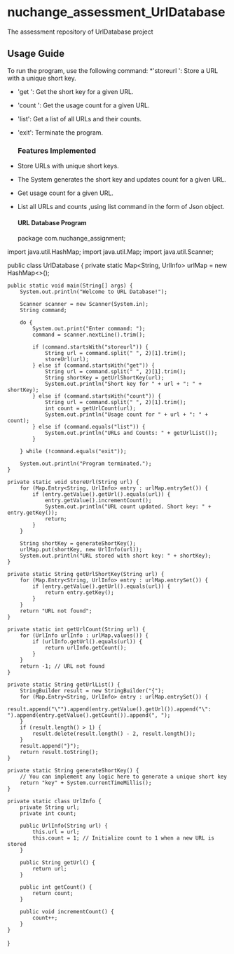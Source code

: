 # nuchange_assessment_UrlDatabase
The assessment repository of UrlDatabase project

## Usage Guide

To run the program, use the following command:
*'storeurl <url>': Store a URL with a unique short key.
* 'get <url>': Get the short key for a given URL.
* 'count <url>': Get the usage count for a given URL.
* 'list': Get a list of all URLs and their counts.
* 'exit': Terminate the program.

  ### Features Implemented
* Store URLs with unique short keys.
* The System generates the short key and updates count for a given URL.
* Get usage count for a given URL.
* List all URLs and counts ,using list command in the form of Json object.

  #### URL Database Program
  package com.nuchange_assignment;

import java.util.HashMap;
import java.util.Map;
import java.util.Scanner;

public class UrlDatabase {
    private static Map<String, UrlInfo> urlMap = new HashMap<>();

    public static void main(String[] args) {
        System.out.println("Welcome to URL Database!");

        Scanner scanner = new Scanner(System.in);
        String command;

        do {
            System.out.print("Enter command: ");
            command = scanner.nextLine().trim();

            if (command.startsWith("storeurl")) {
                String url = command.split(" ", 2)[1].trim();
                storeUrl(url);
            } else if (command.startsWith("get")) {
                String url = command.split(" ", 2)[1].trim();
                String shortKey = getUrlShortKey(url);
                System.out.println("Short key for " + url + ": " + shortKey);
            } else if (command.startsWith("count")) {
                String url = command.split(" ", 2)[1].trim();
                int count = getUrlCount(url);
                System.out.println("Usage count for " + url + ": " + count);
            } else if (command.equals("list")) {
                System.out.println("URLs and Counts: " + getUrlList());
            }

        } while (!command.equals("exit"));

        System.out.println("Program terminated.");
    }

    private static void storeUrl(String url) {
        for (Map.Entry<String, UrlInfo> entry : urlMap.entrySet()) {
            if (entry.getValue().getUrl().equals(url)) {
                entry.getValue().incrementCount();
                System.out.println("URL count updated. Short key: " + entry.getKey());
                return;
            }
        }

        String shortKey = generateShortKey();
        urlMap.put(shortKey, new UrlInfo(url));
        System.out.println("URL stored with short key: " + shortKey);
    }

    private static String getUrlShortKey(String url) {
        for (Map.Entry<String, UrlInfo> entry : urlMap.entrySet()) {
            if (entry.getValue().getUrl().equals(url)) {
                return entry.getKey();
            }
        }
        return "URL not found";
    }

    private static int getUrlCount(String url) {
        for (UrlInfo urlInfo : urlMap.values()) {
            if (urlInfo.getUrl().equals(url)) {
                return urlInfo.getCount();
            }
        }
        return -1; // URL not found
    }

    private static String getUrlList() {
        StringBuilder result = new StringBuilder("{");
        for (Map.Entry<String, UrlInfo> entry : urlMap.entrySet()) {
            result.append("\"").append(entry.getValue().getUrl()).append("\": ").append(entry.getValue().getCount()).append(", ");
        }
        if (result.length() > 1) {
            result.delete(result.length() - 2, result.length());
        }
        result.append("}");
        return result.toString();
    }

    private static String generateShortKey() {
        // You can implement any logic here to generate a unique short key
        return "key" + System.currentTimeMillis();
    }

    private static class UrlInfo {
        private String url;
        private int count;

        public UrlInfo(String url) {
            this.url = url;
            this.count = 1; // Initialize count to 1 when a new URL is stored
        }

        public String getUrl() {
            return url;
        }

        public int getCount() {
            return count;
        }

        public void incrementCount() {
            count++;
        }
    }
}

